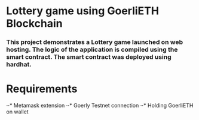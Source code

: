 # Lottery game using GoerliETH Blockchain

### This project demonstrates a Lottery game launched on web hosting. The logic of the application is compiled using the smart contract. The smart contract was deployed using hardhat.

# Requirements

⋅⋅* Metamask extension
⋅⋅* Goerly Testnet connection
⋅⋅* Holding GoerliETH on wallet
